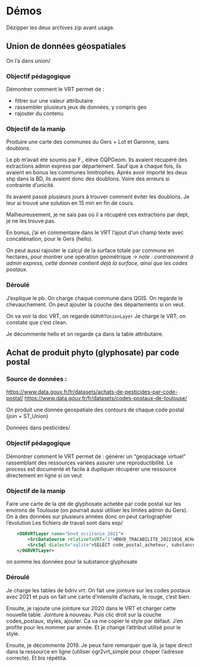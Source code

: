 # Démos

Dézipper les deux archives zip avant usage.

## Union de données géospatiales
On l’a dans union/

### Objectif pédagogique
Démontrer comment le VRT permet de :
- filtrer sur une valeur attributaire
- rassembler plusieurs jeux de données, y compris geo
- rajouter du contenu

### Objectif de la manip
Produire une carte des communes du Gers + Lot et Garonne, sans doublons.

Le pb m’avait été soumis par F., élève CQPGeom. Ils avaient récupéré des extractions admin express par département. Sauf que à chaque fois, ils avaient en bonus les communes limitrophes. Après avoir importé les deux shp dans la BD, ils avaient donc des doublons. Voire des erreurs si contrainte d’unicité.

Ils avaient passé plusieurs jours à trouver comment éviter les doublons. Je leur ai trouvé une solution en 15 min en fin de cours.

Malheureusement, je ne sais pas où il a récupéré ces extractions par dept, je ne les trouve pas.

En bonus, j’ai en commentaire dans le VRT l’ajout d’un champ texte avec concaténation, pour le Gers (hello). 

On peut aussi rajouter le calcul de la surface totale par commune en hectares, pour montrer une opération geométrique 
_-> note : contrairement à admin express, cette donnée contient déjà la surface, ainsi que les codes postaux._

### Déroulé
J’explique le pb. On charge chaque commune dans QGIS. On regarde le chevauchement. On peut ajouter la couche des départements si on veut.

On va voir la doc VRT, on regarde `OGRVRTUnionLayer`
Je charge le VRT, on constate que c’est clean.

Je décommente hello et on regarde ça dans la table attributaire.



## Achat de produit phyto (glyphosate) par code postal
### Source de données : 
https://www.data.gouv.fr/fr/datasets/achats-de-pesticides-par-code-postal/
https://www.data.gouv.fr/fr/datasets/codes-postaux-de-toulouse/

On produit une donnée geospatiale des contours de chaque code postal (join + ST_Union)

Données dans pesticides/

### Objectif pédagogique
Démontrer comment le VRT permet de :
générer un “geopackage virtuel” rassemblant des ressources variées
assurer une reproductibilité. Le process est documenté et facile à dupliquer
récupérer une ressource directement en ligne si on veut

### Objectif de la manip
Faire une carte de la qté de glyphosate achetée par code postal sur les environs de Toulouse (on pourrait aussi utiliser les limites admin du Gers). On a des données sur plusieurs années donc on peut cartographier l’évolution
Les fichiers de travail sont dans exp/
```xml
    <OGRVRTLayer name="bnvd_occitanie_2021">
        <SrcDataSource relativeToVRT="1">BNVD_TRACABILITE_20221016_ACHAT_CP_SUBSTANCE_OCCITANIE_2021.csv</SrcDataSource>
        <SrcSql dialect="sqlite">SELECT code_postal_acheteur, substance, SUM(CAST(quantite_substance as decimal)) AS qte from (SELECT * FROM BNVD_TRACABILITE_20221016_ACHAT_CP_SUBSTANCE_OCCITANIE_2021 WHERE substance='glyphosate') GROUP BY code_postal_acheteur</SrcSql>
    </OGRVRTLayer>
```
on somme les données pour la substance glyphosate

### Déroulé

Je charge les tables de bdnv.vrt. On fait une jointure sur les codes postaux avec 2021 et puis on fait une carte d’intensité d’achats, le rouge, c’est bien. 

Ensuite, je rajoute une jointure sur 2020 dans le VRT et charger cette nouvelle table. Jointure à nouveau. Puis clic droit sur la couche codes_postaux, styles, ajouter. Ca va me copier le style par défaut. J’en profite pour les nommer par année. Et je change l’attribut utilisé pour le style.

Ensuite, je décommente 2019. Je peux faire remarquer que là, je tape direct dans la ressource en ligne (utiliser ogr2vrt_simple pour choper l’adresse correcte). Et bis répétita.
